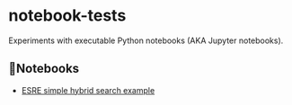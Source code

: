 # notebook-tests

Experiments with executable Python notebooks (AKA Jupyter notebooks).

## 📔Notebooks

- [ESRE simple hybrid search example](https://github.com/leemthompo/notebook-tests/blob/main/esre-simple_vector_hybrid.ipynb)
